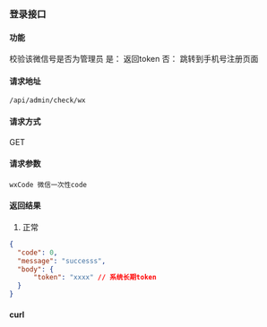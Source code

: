 
### 登录接口

#### 功能
校验该微信号是否为管理员
是： 返回token
否： 跳转到手机号注册页面

#### 请求地址
```text
/api/admin/check/wx
```

#### 请求方式
GET

#### 请求参数
```url
wxCode 微信一次性code
```

#### 返回结果
1. 正常
```json
{
  "code": 0,
  "message": "successs",
  "body": {
      "token": "xxxx" // 系统长期token
  }
}
```


#### curl
```text

```